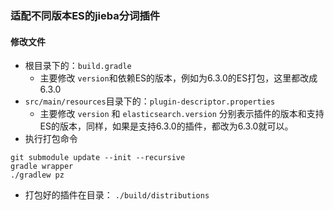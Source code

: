 ### 适配不同版本ES的jieba分词插件

#### 修改文件
- 根目录下的：`build.gradle`
    - 主要修改 `version`和依赖ES的版本，例如为6.3.0的ES打包，这里都改成6.3.0
- `src/main/resources`目录下的：`plugin-descriptor.properties`
    - 主要修改 `version` 和 `elasticsearch.version` 分别表示插件的版本和支持ES的版本，同样，如果是支持6.3.0的插件，都改为6.3.0就可以。
- 执行打包命令
```shell script
git submodule update --init --recursive
gradle wrapper
./gradlew pz
```
- 打包好的插件在目录： `./build/distributions`
